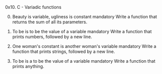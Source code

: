 0x10. C - Variadic functions

0. Beauty is variable, ugliness is constant
mandatory
Write a function that returns the sum of all its parameters.

1. To be is to be the value of a variable
mandatory
Write a function that prints numbers, followed by a new line.

2. One woman's constant is another woman's variable
mandatory
Write a function that prints strings, followed by a new line.

3. To be is a to be the value of a variable
mandatory
Write a function that prints anything.


